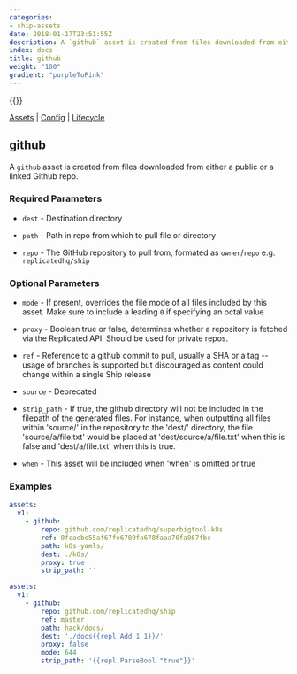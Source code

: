 ```yaml
---
categories:
- ship-assets
date: 2018-01-17T23:51:55Z
description: A `github` asset is created from files downloaded from either a public or a linked Github repo.
index: docs
title: github
weight: "100"
gradient: "purpleToPink"
---
```


{{<legacynotice>}}

[Assets](/api/ship-assets/assets) | [Config](/api/ship-config/config) | [Lifecycle](/api/ship-lifecycle/lifecycle)

## github

A `github` asset is created from files downloaded from either a public or a linked Github repo.





### Required Parameters


- `dest` - Destination directory


- `path` - Path in repo from which to pull file or directory


- `repo` - The GitHub repository to pull from, formated as `owner`/`repo` e.g. `replicatedhq/ship`



### Optional Parameters


- `mode` - If present, overrides the file mode of all files included by this asset. Make sure to include a leading `0` if specifying an octal value


- `proxy` - Boolean true or false, determines whether a repository is fetched via the Replicated API. Should be used for private repos.


- `ref` - Reference to a github commit to pull, usually a SHA or a tag -- usage of branches is supported but discouraged as content could change within a single Ship release


- `source` - Deprecated


- `strip_path` - If true, the github directory will not be included in the filepath of the generated files. For instance, when outputting all files within 'source/' in the repository to the 'dest/' directory, the file 'source/a/file.txt' would be placed at 'dest/source/a/file.txt' when this is false and 'dest/a/file.txt' when this is true.


- `when` - This asset will be included when 'when' is omitted or true


### Examples

```yaml
assets:
  v1:
    - github:
        repo: github.com/replicatedhq/superbigtool-k8s
        ref: 8fcaebe55af67fe6789fa678faaa76fa867fbc
        path: k8s-yamls/
        dest: ./k8s/
        proxy: true
        strip_path: ''
```

```yaml
assets:
  v1:
    - github:
        repo: github.com/replicatedhq/ship
        ref: master
        path: hack/docs/
        dest: './docs{{repl Add 1 1}}/'
        proxy: false
        mode: 644
        strip_path: '{{repl ParseBool "true"}}'
```
